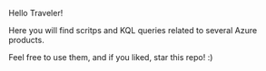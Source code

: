 Hello Traveler!

Here you will find scritps and KQL queries related to several Azure products.

Feel free to use them, and if you liked, star this repo! :)
